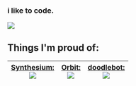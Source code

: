 ### i like to code. 

<a href="https://github-readme-stats.vercel.app/api?username=peaceheis&show_icons=true&theme=vue-dark%22%3E">
  <img align="center" src="https://github-readme-stats.vercel.app/api?username=peaceheis&show_icons=true&include_all_commits=true&count_private=true&theme=react" />
</a>

## Things I'm proud of:


| **<a href="https://github.com/peaceheis/Synthesium">Synthesium:** <br><img src="https://tokei.rs/b1/github/peaceheis/Synthesium?category=code" /></a>  | **<a href="https://github.com/the-bennett-group/Orbit">Orbit:** <br><img src="https://tokei.rs/b1/github/the-bennett-group/Orbit?category=code" /></a>                              | **<a href="https://github.com/peaceheis/doodlebot">doodlebot:** <br><img src="https://tokei.rs/b1/github/peaceheis/doodlebot?category=code" /></a> |
|---------------------------------------------------------------------------------------------------------------------------------------------------------------------------------------------------|----------------------------------------------------------------------------------------------------------------------------------------------------------------------------------------------------|------------------------------------------------------------------------------------------------------------------------------------------------------------------------------------------------------------------------|



<!--
**peaceheis/peaceheis** is a ✨ _special_ ✨ repository because its `README.md` (this file) appears on your GitHub profile.

Here are some ideas to get you started:

- 🔭 I’m currently working on ...
- 🌱 I’m currently learning ...
- 👯 I’m looking to collaborate on ...
- 🤔 I’m looking for help with ...
- 💬 Ask me about ...
- 📫 How to reach me: ...
- 😄 Pronouns: ...
- ⚡ Fun fact: ...
-->

